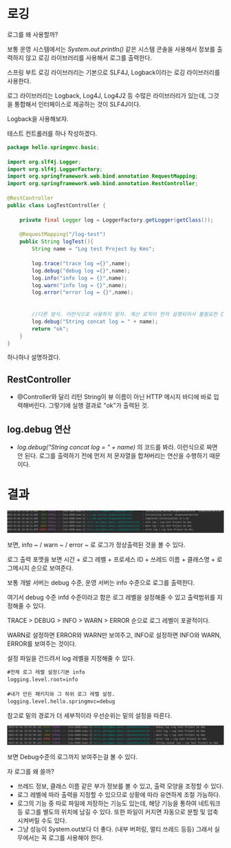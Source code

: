 # 로깅

로그를 왜 사용할까?

보통 운영 시스템에서는 _System.out.println()_ 같은 시스템 콘솔을 사용해서 정보를 출력하지 않고 로깅 라이브러리를 사용해서 로그를 출력한다.

스프링 부트 로깅 라이브러리는 기본으로 SLF4J, Logback이라는 로깅 라이브러리를 사용한다.

로그 라이브러리는 Logback, Log4J, Log4J2 등 수많은 라이브러리가 있는데, 그것을 통합해서 인터페이스로 제공하는 것이 SLF4J이다.

Logback을 사용해보자.

테스트 컨트롤러를 하나 작성하겠다.

```java
package hello.springmvc.basic;

import org.slf4j.Logger;
import org.slf4j.LoggerFactory;
import org.springframework.web.bind.annotation.RequestMapping;
import org.springframework.web.bind.annotation.RestController;

@RestController
public class LogTestController {

    private final Logger log = LoggerFactory.getLogger(getClass());

    @RequestMapping("/log-test")
    public String logTest(){
        String name = "Log test Project by Kms";

        log.trace("trace log ={}",name);
        log.debug("debug log ={}",name);
        log.info("info log = {}",name);
        log.warn("info log = {}",name);
        log.error("error log = {}",name);


        //다른 방식. 이런식으로 사용하지 말자. 계산 로직이 먼저 실행되어서 불필요한 CPU, 메모리 사용으로 이어질 수 있다.
        log.debug("String concat log = " + name);
        return "ok";
    }
}

```

하나하나 설명하겠다.

## RestController

- @Controller와 달리 리턴 String이 뷰 이름이 아닌 HTTP 메시지 바디에 바로 입력해버린다. 그렇기에 실행 결과로 "ok"가 출력된 것. 

## log.debug 연산

- _log.debug("String concat log = " + name)_ 의 코드를 봐라. 이런식으로 짜면 안 된다. 로그를 출력하기 전에 먼저 저 문자열을 합쳐버리는 연산을 수행하기 때문이다.


# 결과

![](img/log.png)  

보면, info ~ / warn ~ / error ~ 로 로그가 정상출력된 것을 볼 수 있다.

로그 출력 포맷을 보면 시간  + 로그 레벨 + 프로세스 ID + 쓰레드 이름 + 클래스명 + 로그메시지 순으로 보여준다.

보통 개발 서버는 debug 수준, 운영 서버는 info 수준으로 로그를 출력한다.

여기서 debug 수준 infd 수준이라고 함은 로그 레벨을 설정해줄 수 있고 출력범위를 지정해줄 수 있다.

TRACE > DEBUG > INFO > WARN > ERROR 순으로 로그 레벨이 포괄적이다.

WARN로 설정하면 ERROR와 WARN만 보여주고, INFO로 설정하면 INFO와 WARN, ERROR를 보여주는 것이다.

설정 파일을 건드려서 log 레벨을 지정해줄 수 있다.

```xml
#전체 로그 레벨 설정(기본 info
logging.level.root=info

#내가 만든 패키지와 그 하위 로그 레벨 설정.
logging.level.hello.springmvc=debug
```

참고로 밑의 경로가 더 세부적이라 우선순위는 밑의 설정을 따른다.

![](img/log2.png)  

보면 Debug수준의 로그까지 보여주는걸 볼 수 있다.


자 로그를 왜 쓸까?

- 쓰레드 정보, 클래스 이름 같은 부가 정보를 볼 수 있고, 출력 모양을 조정할 수 있다.
- 로그 레벨에 따라 출력을 지정할 수 있으므로 상황에 따라 유연하게 조절 가능하다.
- 로그의 기능 중 따로 파일에 저장하는 기능도 있는데, 해당 기능을 통하여 네트워크 등 로그를 별도의 위치에 남길 수 있다. 또한 파일이 커지면 자동으로 분할 및 압축시켜버릴 수도 있다.
- 그냥 성능이 System.out보다 더 좋다. (내부 버퍼링, 멀티 쓰레드 등등) 그래서 실무에서는 꼭 로그를 사용해야 한다.
